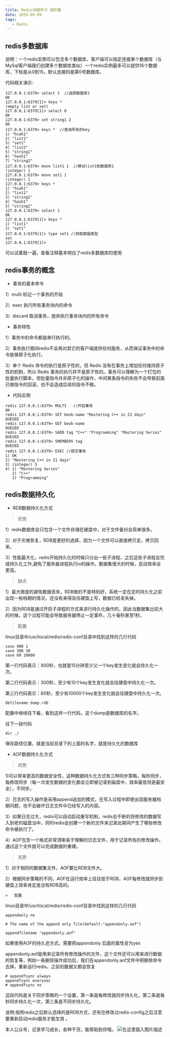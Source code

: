 ```yaml
---
title: Redis详细学习 进阶篇
date: 2019-05-09
tags:
   - Redis
---
```


## redis多数据库
说明：一个redis实例可以包含多个数据库，客户端可以指定连接某个数据库（与MySql客户端我们创建多个数据库类似）一个redis实例最多可以提供16个数据库，下标是从0到15，默认连接的是第0号数据库。

代码相关演示:


```
127.0.0.1:6379> select 1  //选择数据库1
OK
127.0.0.1:6379[1]> keys *
(empty list or set)
127.0.0.1:6379[1]> select 0
OK
127.0.0.1:6379> set string1 2 
OK
127.0.0.1:6379> keys *  //查询所有的key
1) "hsah1"
2) "list1"
3) "set1"
4) "list2"
5) "string1"
6) "hash1"
7) "string2"
127.0.0.1:6379> move list1 1  //移动list1到数据库1
(integer) 1
127.0.0.1:6379> move set1 1
(integer) 1
127.0.0.1:6379> keys *
1) "hsah1"
2) "list2"
3) "string1"
4) "hash1"
5) "string2"
127.0.0.1:6379> select 1 
OK
127.0.0.1:6379[1]> keys *
1) "list1"
2) "set1"
127.0.0.1:6379[1]> type set1 //获取数据类型
set
127.0.0.1:6379[1]>
```

可以试着敲一遍，查看注释基本明白了redis多数据库的使用

## redis事务的概念

- 事务的基本命令

1）multi 标记一个事务的开始

2）exec 执行所有事务块内的命令

3）discard 取消事务，放弃执行事务块内的所有命令
- 事务特性

1）事务中的命令都是串行执行的。

2）事务执行期间redis不会再对其它的客户端提供任何服务，从而保证事务中的命令能够原子化执行。

3）单个 Redis 命令的执行是原子性的，但 Redis 没有在事务上增加任何维持原子性的机制，所以 Redis 事务的执行并不是原子性的。事务可以理解为一个打包的批量执行脚本，但批量指令并非原子化的操作，中间某条指令的失败不会导致前面已做指令的回滚，也不会造成后续的指令不做。

- 代码实例

```
redis 127.0.0.1:6379> MULTI   //开启事务
OK
redis 127.0.0.1:6379> SET book-name "Mastering C++ in 21 days"
QUEUED
redis 127.0.0.1:6379> GET book-name
QUEUED
redis 127.0.0.1:6379> SADD tag "C++" "Programming" "Mastering Series"
QUEUED
redis 127.0.0.1:6379> SMEMBERS tag
QUEUED
redis 127.0.0.1:6379> EXEC //提交事务
1) OK
2) "Mastering C++ in 21 days"
3) (integer) 3
4) 1) "Mastering Series"
   2) "C++"
   3) "Programming"
```

## redis数据持久化
- RDB数据持久化方式

>   优势

1）redis数据库会只包含一个文件存储在硬盘中，对于文件备份会简单很多。

2）对于灾难恢复，RDB是更好的选择，因为一个文件可以直接拷贝走，拷贝回来。

3）性能最大化，redis开始持久化的时候只分出一些子进程，之后这些子进程会完成持久化工作,避免了服务器进程执行io的操作。数据集很大的时候，启动效率会更高。

> 缺点

1）最大限度的避免数据丢失，RDB做的不是特别好，系统一定在定时持久化之前出现一些档期的情况，还没有来得及往硬盘上写，数据已经丢失掉。

2）因为RDB是通过开启子进程的方式来进行持久化操作的，因此当数据集比较大的时候，这个过程可能会导致服务器停止一定事件，几十毫秒甚至1秒。

> 配置

linux目录中/usr/local/redis/redis-conf目录中找到这样的几行代码


```
save 900 1
save 300 10
save 60 10000
```
第一行代码表示：900秒，也就是15分钟至少又一个key发生变化就会持久化一次。

第二行代码表示：300秒，至少有10个key发生变化就会往硬盘中持久化一次。

第三行代码表示：60秒，至少有10000个key发生变化就会往硬盘中持久化一次。


```
dbfilename dump.rdb
```
配置中继续往下看，看到这样一行代码，这个dump是数据库的名字。

往下一段代码
```
dir ./
```
保存路径位置，就是当前目录下的上面的名字，就是持久化的数据库




- AOF数据持久化方式


>   优势

   1)可以带来更高的数据安全性，这种数据持久化方式有三种同步策略，每秒同步，每修改同步（每一次发生数据的变化都会立即被记录到磁盘中，效率最低但是最安全），不同步。
   
   2）日志的写入操作是采用append追加的模式，在写入过程中即使出现服务器档期问题，也不会破坏日志文件中已经写入的内容。
   
   3）如果日志过大，redis可以自动启动重写机制，redis会不断的将修改的数据写入到老的磁盘当中，同时redis会创建一个新的文件来记录此期间产生了哪些修改命令被执行了。
   
   4）AOF包含一个格式非常清晰易于理解的日志文件，用于记录所有的修改操作。通过这个文件就可以完成数据的重建。
   
   >   劣势
   
   1）对于相同的数据集文件，AOF要比RDB文件大。
   
   2）根据同步策略的不同，AOF在运行效率上往往低于RDB，AOF每修改就同步到硬盘上效率肯定是没有RDB高的。
   
   
   
    >   配置
    
  linux目录中/usr/local/redis/redis-conf目录中找到这样的几行代码
  
```
appendonly no

# The name of the append only file(default:"appendonly.aof")

appendfilename "appendonly.aof"
```
如果使用AOF的持久还方式，需要把appendonly 后面的属性变为yes

appendonly.aof是用来记录所有修改操作的文件，这个文件还可以用来进行数据的恢复等，例如一条删除操作成功后，我们在appendonly.aof文件中把删除命令去掉，重新运行redis，之前的数据又都会恢复


```
# appendfsync always
appendfsync everysec
# appendfsync no
```
这段代码是关于同步策略的一个设置，第一条是每修改就同步持久化，第二条是每秒同步持久化一次，第三条是不同步持久化。
    
    
说明:按照redis之后默认选择的是RDB方式，还有在修改过redis-config之后注意要重新启动redis服务才能生效 。

本人公众号，记录学习成长，各种干货，能帮助到你哦。
![在这里插入图片描述](https://img-blog.csdnimg.cn/20190516102804393.jpg)